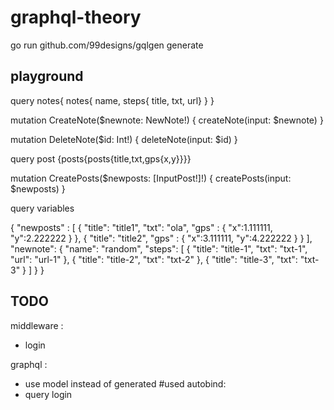 # graphql-theory
go run github.com/99designs/gqlgen generate

## playground

query notes{
  notes{
    name,
    steps{
      title,
      txt,
      url}
  }
}

mutation CreateNote($newnote: NewNote!) {
  createNote(input: $newnote)
}

mutation DeleteNote($id: Int!) {
  deleteNote(input: $id)
}

query post {posts{posts{title,txt,gps{x,y}}}}

 mutation CreatePosts($newposts: [InputPost!]!) {
  createPosts(input: $newposts)
}

query variables 

{
  "newposts" : [
    {
      "title": "title1",
      "txt": "ola",
      "gps" : {
        "x":1.111111,
        "y":2.222222
      }
    },
    {
      "title": "title2",
      "gps" : {
        "x":3.111111,
        "y":4.222222
      }
    }
  ],
  "newnote": {
    "name": "random",
    "steps": [
      {
        "title": "title-1",
        "txt": "txt-1",
        "url": "url-1"
      },
      {
        "title": "title-2",
        "txt": "txt-2"
      },
      {
        "title": "title-3",
        "txt": "txt-3"
      }
    ]
  }
}


## TODO
middleware : 
- login

graphql : 
- use model instead of generated
#used autobind:
- query login